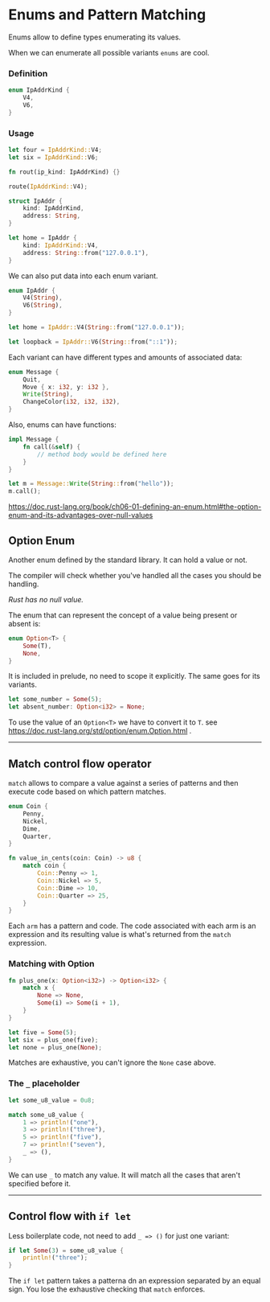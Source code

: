 # Enums and Pattern Matching

Enums allow to define types enumerating its values.

When we can enumerate all possible variants `enums` are cool.

### Definition

```rust
enum IpAddrKind {
    V4,
    V6,
}
```

### Usage

```rust
let four = IpAddrKind::V4;
let six = IpAddrKind::V6;

fn rout(ip_kind: IpAddrKind) {}

route(IpAddrKind::V4);

struct IpAddr {
    kind: IpAddrKind,
    address: String,
}

let home = IpAddr {
    kind: IpAddrKind::V4,
    address: String::from("127.0.0.1"),
}
```

We can also put data into each enum variant.

```rust
enum IpAddr {
    V4(String),
    V6(String),
}

let home = IpAddr::V4(String::from("127.0.0.1"));

let loopback = IpAddr::V6(String::from("::1"));
```

Each variant can have different types and amounts of associated data:

```rust
enum Message {
    Quit,
    Move { x: i32, y: i32 },
    Write(String),
    ChangeColor(i32, i32, i32),
}
```

Also, enums can have functions:

```rust
impl Message {
    fn call(&self) {
        // method body would be defined here
    }
}

let m = Message::Write(String::from("hello"));
m.call();
```

https://doc.rust-lang.org/book/ch06-01-defining-an-enum.html#the-option-enum-and-its-advantages-over-null-values

## Option Enum

Another enum defined by the standard library. It can hold a value or not.

The compiler will check whether you've handled all the cases you should be handling.

_Rust has no null value._

The enum that can represent the concept of a value being present or absent is:

```rust
enum Option<T> {
    Some(T),
    None,
}
```

It is included in prelude, no need to scope it explicitly. The same goes for its variants.

```rust
let some_number = Some(5);
let absent_number: Option<i32> = None;
```

To use the value of an `Option<T>` we have to convert it to `T`. see https://doc.rust-lang.org/std/option/enum.Option.html .

---

## Match control flow operator

`match` allows to compare a value against a series of patterns and then execute code based on which pattern matches.

```rust
enum Coin {
    Penny,
    Nickel,
    Dime,
    Quarter,
}

fn value_in_cents(coin: Coin) -> u8 {
    match coin {
        Coin::Penny => 1,
        Coin::Nickel => 5,
        Coin::Dime => 10,
        Coin::Quarter => 25,
    }
}
```

Each `arm` has a pattern and code. The code associated with each arm is an expression and its resulting value is what's returned from the `match` expression.

### Matching with Option<T>

```rust
fn plus_one(x: Option<i32>) -> Option<i32> {
    match x {
        None => None,
        Some(i) => Some(i + 1),
    }
}

let five = Some(5);
let six = plus_one(five);
let none = plus_one(None);
```

Matches are exhaustive, you can't ignore the `None` case above.

### The `_` placeholder

```rust
let some_u8_value = 0u8;

match some_u8_value {
    1 => println!("one"),
    3 => println!("three"),
    5 => println!("five"),
    7 => println!("seven"),
    _ => (),
}
```

We can use `_` to match any value. It will match all the cases that aren't specified before it.

---

## Control flow with `if let`

Less boilerplate code, not need to add `_ => ()` for just one variant:

```rust
if let Some(3) = some_u8_value {
    println!("three");
}
```

The `if let` pattern takes a patterna dn an expression separated by an equal sign. You lose the exhaustive checking that `match` enforces.
